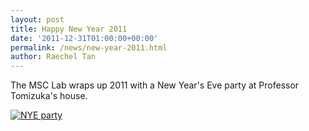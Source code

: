 ```yaml
---
layout: post
title: Happy New Year 2011
date: '2011-12-31T01:00:00+00:00'
permalink: /news/new-year-2011.html
author: Raechel Tan
---
```

<p>The MSC Lab wraps up 2011 with a New Year's Eve party at Professor Tomizuka's house.</p><p class="indent"><a href="{{ site.baseurl }}/assets/images/posts/2012NewYear.jpg" ><img src="{{ site.baseurl }}/assets/images/posts/2012NewYear.jpg" alt="NYE party" border="0"></a></p>
